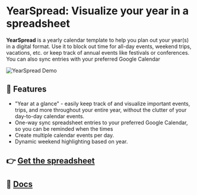 # YearSpread: Visualize your year in a spreadsheet

**YearSpread** is a yearly calendar template to help you plan out your year(s) in a digital format. Use it to block out time for all-day events, weekend trips, vacations, etc. or keep track of annual events like festivals or conferences. You can also sync entries with your preferred Google Calendar

![YearSpread Demo](https://github.com/quinn-p-mchugh/year-spread/assets/40648753/47d0a419-ebc2-401a-904f-4a6e9988869c)

## 🔮 Features
- "Year at a glance" - easily keep track of and visualize important events, trips, and more throughout your entire year, without the clutter of your day-to-day calendar events.
- One-way sync spreadsheet entries to your preferred Google Calendar, so you can be reminded when the times 
- Create multiple calendar events per day.
- Dynamic weekend highlighting based on year.

## 👉 [Get the spreadsheet](https://docs.google.com/spreadsheets/d/1UezLLrUs2CTYpgBbuxlh0Mds6k-ykcy1hNU9sLdnbeQ/copy)

## 📝 [Docs](https://www.quinnmchugh.net/projects/year-spread)
